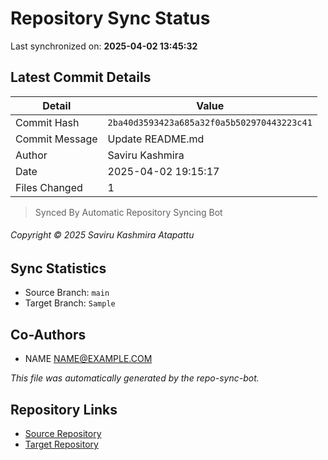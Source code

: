 # Repository Sync Status

Last synchronized on: **2025-04-02 13:45:32**

## Latest Commit Details

| Detail | Value |
| ------ | ----- |
| Commit Hash | `2ba40d3593423a685a32f0a5b502970443223c41` |
| Commit Message | Update README.md |
| Author | Saviru Kashmira |
| Date | 2025-04-02 19:15:17 |
| Files Changed | 1 |


> Synced By Automatic Repository Syncing Bot


###### Copyright © 2025 Saviru Kashmira Atapattu

## Sync Statistics
- Source Branch: `main`
- Target Branch: `Sample`

## Co-Authors

- NAME <NAME@EXAMPLE.COM>

*This file was automatically generated by the repo-sync-bot.*

## Repository Links
- [Source Repository](https://github.com/Saviru/Automatic_repo-sync-bot)
- [Target Repository](https://github.com/Saviru/testme.git)

